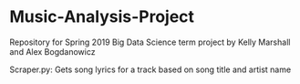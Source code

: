 # Music-Analysis-Project
Repository for Spring 2019 Big Data Science term project by Kelly Marshall and Alex Bogdanowicz

Scraper.py: Gets song lyrics for a track based on song title and artist name
